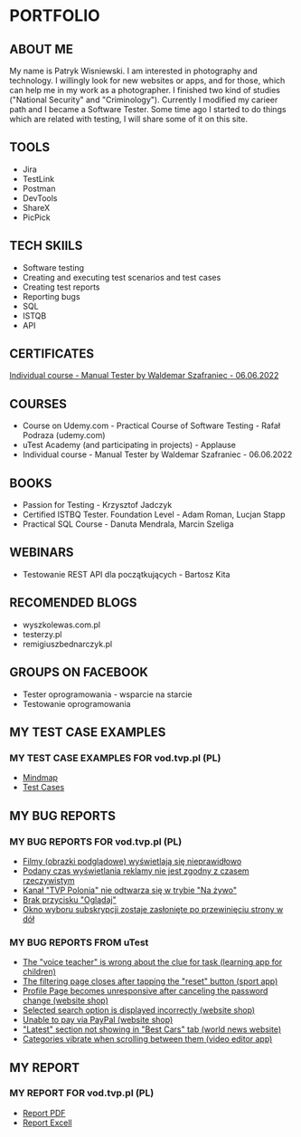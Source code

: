 # PORTFOLIO
## ABOUT ME
My name is Patryk Wisniewski. I am interested in photography and technology. I willingly look for new websites or apps, and for those, which can help me in my work as a photographer. I finished two kind of studies ("National Security" and "Criminology"). Currently I modified my carieer path and I became a Software Tester. Some time ago I started to do things which are related with testing, I will share some of it on this site. 
## TOOLS
* Jira
* TestLink
* Postman
* DevTools
* ShareX 
* PicPick
## TECH SKIILS
* Software testing
* Creating and executing test scenarios and test cases
* Creating test reports
* Reporting bugs
* SQL
* ISTQB
* API 
## CERTIFICATES
[Individual course - Manual Tester by Waldemar Szafraniec - 06.06.2022](https://drive.google.com/file/d/15iLwRo4Qci4StkwKfFROxxfdGAxTzILF/view?usp=sharing)
## COURSES
* Course on Udemy.com - Practical Course of Software Testing - Rafał Podraza (udemy.com)
* uTest Academy (and participating in projects) - Applause
* Individual course - Manual Tester by Waldemar Szafraniec - 06.06.2022
## BOOKS
* Passion for Testing - Krzysztof Jadczyk
* Certified ISTBQ Tester. Foundation Level - Adam Roman, Lucjan Stapp
* Practical SQL Course - Danuta Mendrala, Marcin Szeliga
## WEBINARS
* Testowanie REST API dla początkujących - Bartosz Kita
## RECOMENDED BLOGS
* wyszkolewas.com.pl
* testerzy.pl
* remigiuszbednarczyk.pl
## GROUPS ON FACEBOOK
* Tester oprogramowania - wsparcie na starcie
* Testowanie oprogramowania
## MY TEST CASE EXAMPLES
### MY TEST CASE EXAMPLES FOR vod.tvp.pl (PL)
* [Mindmap](https://drive.google.com/file/d/13eN2Bc8ZbCU4rtKxlRAiNZMlKVTB_1Yi/view?usp=sharing)
* [Test Cases](https://drive.google.com/file/d/1vknbmAU8P1c5eWkkj40yuqGfTs6jZruv/view?usp=sharing)
## MY BUG REPORTS
### MY BUG REPORTS FOR vod.tvp.pl (PL)
* [Filmy (obrazki podglądowe) wyświetlają się nieprawidłowo](https://drive.google.com/file/d/1hH_QHvCZSHVUdMBp46AJv9sMHkubIgoA/view?usp=sharing)
* [Podany czas wyświetlania reklamy nie jest zgodny z czasem rzeczywistym](https://drive.google.com/file/d/1pi1kRAQGzqH5TF1mLJfVIwisR_mqTEFh/view?usp=sharing)
* [Kanał "TVP Polonia" nie odtwarza się w trybie "Na żywo"](https://drive.google.com/file/d/1uE814QDY-ZgG_2R9lB1XeAd2dnG2iENA/view?usp=sharing)
* [Brak przycisku "Oglądaj"](https://drive.google.com/file/d/1xXQFrgPHE4XBVWhAlaXbX2Mf0eV3JWAd/view?usp=sharing)
* [Okno wyboru subskrypcji zostaje zasłonięte po przewinięciu strony w dół](https://drive.google.com/file/d/1PzO_hSWHX9kZCsxHB1Ef1nrkzCFrZWYz/view?usp=sharing)
### MY BUG REPORTS FROM uTest
* [The "voice teacher" is wrong about the clue for task (learning app for children)](https://drive.google.com/file/d/1eeEuJ7tMktGGitbeKKp3gESnr4lPZOZW/view?usp=sharing)
* [The filtering page closes after tapping the "reset" button (sport app)](https://drive.google.com/file/d/1P-gizhGEdI96-wxMmgmKCjJFU9ssb8zZ/view?usp=sharing)
* [Profile Page becomes unresponsive after canceling the password change (website shop)](https://drive.google.com/file/d/1XbUHkObtPiB4SFO6u3ICsBKodtc5kRke/view?usp=sharing)
* [Selected search option is displayed incorrectly (website shop)](https://drive.google.com/file/d/1bMJoNiMmvvGQ0Zwy72jPL5Xh454_wX02/view?usp=sharing)
* [Unable to pay via PayPal (website shop)](https://drive.google.com/file/d/1Zbog0LYNMKp2CqkF0qtBbJQxGQq5rthr/view?usp=sharing)
* ["Latest" section not showing in "Best Cars" tab (world news website)](https://drive.google.com/file/d/1TZYj7dcKb9azRWQKE3fn8ACfCY7LqbqH/view?usp=sharing)
* [Categories vibrate when scrolling between them (video editor app)](https://drive.google.com/file/d/1KIOzi3yKxLfWJHtc9N46XmtrcyFseQ57/view?usp=sharing)

## MY REPORT
### MY REPORT FOR vod.tvp.pl (PL)
* [Report PDF](https://drive.google.com/file/d/1_HNoSj9Noim272eqx87nghDNiIl85ohB/view?usp=sharing)
* [Report Excell](https://docs.google.com/spreadsheets/d/1LLq6S53GiysF2VoRjNBYu8HPGnCHPU5L/edit?usp=sharing&ouid=115375432618485543632&rtpof=true&sd=true)
